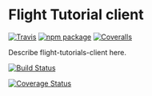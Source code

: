 # Flight Tutorial client

[![Travis][build-badge]][build]
[![npm package][npm-badge]][npm]
[![Coveralls][coveralls-badge]][coveralls]

Describe flight-tutorials-client here.

[![Build Status](https://travis-ci.org/alces-software/flight-tutorials-client.svg?branch=master)](https://travis-ci.org/alces-software/flight-tutorials-client)

[![Coverage Status](https://coveralls.io/repos/github/alces-software/flight-tutorials-client/badge.svg?branch=master)](https://coveralls.io/github/alces-software/flight-tutorials-client?branch=master)

[build-badge]: https://img.shields.io/travis/user/repo/master.png?style=flat-square
[build]: https://travis-ci.org/alces-software/flight-tutorials-client

[npm-badge]: https://img.shields.io/npm/v/npm-package.png?style=flat-square
[npm]: https://www.npmjs.org/package/flight-tutorials-client

[coveralls-badge]: https://img.shields.io/coveralls/user/repo/master.png?style=flat-square
[coveralls]: https://coveralls.io/github/alces-software/flight-tutorials-client?branch=master
